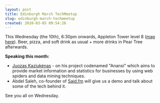 ```yaml
---
layout: post
title: Edinburgh March TechMeetup
slug: edinburgh-march-techmeetup
created: 2010-03-05 09:54:26
---
```


This Wednesday (the 10th), 6:30pm onwards, Appleton Tower level 8 (<a href="http://bit.ly/cMQX6v">map here</a>). Beer, pizza, and soft drink as usual + more drinks in Pear Tree afterwards.

<strong>Speaking this month:</strong>
<ul>
	<li><a href="http://www.juokaz.com">Juozas Kaziukėnas</a> - on his project codenamed "Anansi" which aims to provide market information and statistics for businesses by using web spiders and data mining techniques.</li>
	<li>Abdel Saleh, co-founder of <a href="http://said.fm">Said.fm</a> will give us a demo and talk about some of the tech behind it.</li>
</ul>
See you all on Wednesday.